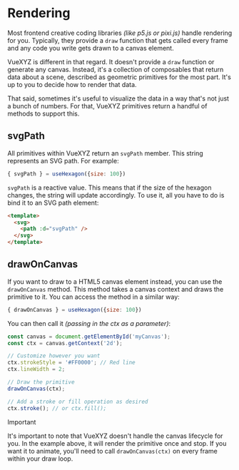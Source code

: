 # Rendering

Most frontend creative coding libraries _(like p5.js or pixi.js)_ handle rendering for you. Typically, they provide a `draw` function that gets called every frame and any code you write gets drawn to a canvas element.

VueXYZ is different in that regard. It doesn't provide a `draw` function or generate any canvas. Instead, it's a collection of composables that return data about a scene, described as geometric primitives for the most part. It's up to you to decide how to render that data.

That said, sometimes it's useful to visualize the data in a way that's not just a bunch of numbers. For that, VueXYZ primitives return a handful of methods to support this.

## svgPath

All primitives within VueXYZ return an `svgPath` member. This string represents an SVG path. For example:

```js
{ svgPath } = useHexagon({size: 100})
```

`svgPath` is a reactive value. This means that if the size of the hexagon changes, the string will update accordingly. To use it, all you have to do is bind it to an SVG path element:

```html
<template>
  <svg>
    <path :d="svgPath" />
  </svg>
</template>
```

## drawOnCanvas

If you want to draw to a HTML5 canvas element instead, you can use the `drawOnCanvas` method. This method takes a canvas context and draws the primitive to it. You can access the method in a similar way:

```js
{ drawOnCanvas } = useHexagon({size: 100})
```

You can then call it _(passing in the ctx as a parameter)_:

```js
const canvas = document.getElementById('myCanvas');
const ctx = canvas.getContext('2d');

// Customize however you want
ctx.strokeStyle = '#FF0000'; // Red line
ctx.lineWidth = 2;

// Draw the primitive
drawOnCanvas(ctx);

// Add a stroke or fill operation as desired
ctx.stroke(); // or ctx.fill();
```

> [!IMPORTANT]
> It's important to note that VueXYZ doesn't handle the canvas lifecycle for you. In the example above, it will render the primitive once and stop. If you want it to animate, you'll need to call `drawOnCanvas(ctx)` on every frame within your draw loop.
